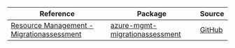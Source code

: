 | Reference | Package | Source |
|---|---|---|
|[Resource Management - Migrationassessment](mgmt-migrationassessment-readme.md)|[azure-mgmt-migrationassessment](https://pypi.org/project/azure-mgmt-migrationassessment)|[GitHub](https://github.com/Azure/azure-sdk-for-python/blob/main/sdk/migrate/azure-mgmt-migrationassessment)|
